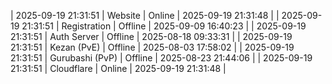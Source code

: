 | 2025-09-19 21:31:51 | Website | Online | 2025-09-19 21:31:48 |
| 2025-09-19 21:31:51 | Registration | Offline | 2025-09-09 16:40:23 |
| 2025-09-19 21:31:51 | Auth Server | Offline | 2025-08-18 09:33:31 |
| 2025-09-19 21:31:51 | Kezan (PvE) | Offline | 2025-08-03 17:58:02 |
| 2025-09-19 21:31:51 | Gurubashi (PvP) | Offline | 2025-08-23 21:44:06 |
| 2025-09-19 21:31:51 | Cloudflare | Online | 2025-09-19 21:31:48 |
